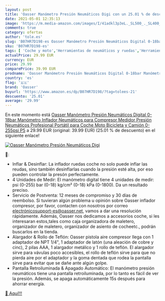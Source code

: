 ```yaml
---
layout: post
title: 'Oasser Manómetro Presión Neumáticos Digi con un 25.01 % de descuento'
date: 2021-05-01 12:35:13
image: 'https://m.media-amazon.com/images/I/41adkl3p3eL._SL500_._SL400_.jpg'
comments: true
category: ofertas
author: 'tole.es'
slug: 'B07HR7D198-es Oasser Manómetro Presión Neumáticos Digital 0-18bar...'
sku: 'B07HR7D198-es'
tags: [ 'Coche y moto','Herramientas de neumáticos y ruedas','Herramientas para coche','Indicadores de aire para ruedas','bicicleta','oasser', ]
actualPrice: 29.99 EUR
currency: EUR
price: 29.99
comparePrice: 39.99 EUR
prodname: 'Oasser Manómetro Presión Neumáticos Digital 0-18bar Manómetro Inflador Neumáticos para Compresor Medidor Presión Neumáticos Profesional Portátil para Coche Moto Bicicleta y Camión 0-255psi P5'
country: 'es'
flag: '🇪🇸'
brand: 'Oasser'
buyurl: 'https://www.amazon.es/dp/B07HR7D198/?tag=tolees-21'
descuento: '25.01'
average: '29.99'
---
```


En este momento está [Oasser Manómetro Presión Neumáticos Digital 0-18bar Manómetro Inflador Neumáticos para Compresor Medidor Presión Neumáticos Profesional Portátil para Coche Moto Bicicleta y Camión 0-255psi P5](https://www.amazon.es/dp/B07HR7D198/?tag=tolees-21) a 29.99 EUR (original: 39.99 EUR) (25.01 %  de descuento) en el siguiente enlace!

[![Oasser Manómetro Presión Neumáticos Digi](https://m.media-amazon.com/images/I/41adkl3p3eL._SL500_._SL400_.jpg)](https://www.amazon.es/dp/B07HR7D198/?tag=tolees-21)

🔎:

- Inflar & Desinflar: La inflador ruedas coche no solo puede inflar las reudas, sino también desinflarlas cuando la presión esté alta, por eso pueden controlar la presón perfectamente.
- 4 Unidades de Medir: El manómetro digital tiene 4 unidades de medir: psi (0-255) bar (0-18) kg/cm² (0-18) kPa (0-1800). Da un resultado preciso.
- Servicio de Postventa: 12 meses de compromiso y 30 días de reembolso. Si tuvieran algún problema u opinión sobre Oasser inflador compresor, por favor, contacten con nosotros por correo electrónicosupport-es@oasser.net, vamos a dar una resolución rápidamente. Además, Oasser nos dedicamos a accesorios coche, si les interesaran estos,tales como caja organizadora de maletero, organizador de maletero, organizador de asiento de cocheetc., podrán buscarlos en la tienda.
- Alargador & Rollo de Teflón: Oasser pistola aire compresor llega con 1 adaptador de NPT 1/4", 1 adaptador de latón (una aleación de cobre y cinc), 2 pilas AAA, 1 alargador metálico y 1 rollo de teflón. El alargador sirve para vávulas poco accesibles, el rollo de teflón sirve para que no pierda aire por el adaptador y la goma dentada que rodea la pantalla sirve para evitar que se dañe ante algún golpe.
- Pantalla Retroiluminada & Apagado Automático: El manómetro presión neumáticos tiene una pantalla retroiluminada, por lo tanto es fácil de ver la presión. Además, se apaga automáticamente 15s después para ahorrar energía.

[🛒 Aquí!!!](https://www.amazon.es/dp/B07HR7D198/?tag=tolees-21)
